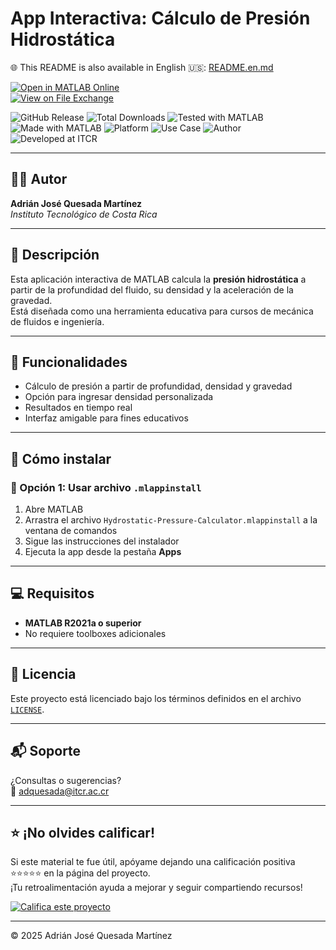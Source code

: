 # App Interactiva: Cálculo de Presión Hidrostática

🌐 This README is also available in English 🇺🇸: [README.en.md](README.en.md) 

[![Open in MATLAB Online](https://www.mathworks.com/images/responsive/global/open-in-matlab-online.svg)](https://matlab.mathworks.com/open/github/v1?repo=adriancrc/Hydrostatic-Pressure-Calculator)  
[![View on File Exchange](https://www.mathworks.com/matlabcentral/images/matlab-file-exchange.svg)](https://la.mathworks.com/matlabcentral/fileexchange/)

![GitHub Release](https://img.shields.io/github/v/release/adriancrc/Hydrostatic-Pressure-Calculator)
![Total Downloads](https://img.shields.io/github/downloads/adriancrc/Hydrostatic-Pressure-Calculator/total)
![Tested with MATLAB](https://img.shields.io/endpoint?url=https%3A%2F%2Fraw.githubusercontent.com%2Fadriancrc%2FHydrostatic-Pressure-Calculator%2Fmain%2Freport%2Fbadge%2Ftested_with.json)
![Made with MATLAB](https://img.shields.io/badge/Made%20with-MATLAB-blue)
![Platform](https://img.shields.io/badge/Platform-Windows%20%7C%20macOS%20%7C%20Linux-lightgrey)
![Use Case](https://img.shields.io/badge/Use-Educational-success)
![Author](https://img.shields.io/badge/Author-Adrián%20Quesada%20Martínez-blueviolet)
![Developed at ITCR](https://img.shields.io/badge/Developed%20at-ITCR-blue)

---

## 👨‍💻 Autor 
**Adrián José Quesada Martínez**  
*Instituto Tecnológico de Costa Rica*

---

## 📘 Descripción

Esta aplicación interactiva de MATLAB calcula la **presión hidrostática** a partir de la profundidad del fluido, su densidad y la aceleración de la gravedad.  
Está diseñada como una herramienta educativa para cursos de mecánica de fluidos e ingeniería.

---

## 🧠 Funcionalidades

- Cálculo de presión a partir de profundidad, densidad y gravedad
- Opción para ingresar densidad personalizada
- Resultados en tiempo real
- Interfaz amigable para fines educativos

---

## 🚀 Cómo instalar

### 🔹 Opción 1: Usar archivo `.mlappinstall`

1. Abre MATLAB  
2. Arrastra el archivo `Hydrostatic-Pressure-Calculator.mlappinstall` a la ventana de comandos  
3. Sigue las instrucciones del instalador  
4. Ejecuta la app desde la pestaña **Apps**

---

## 💻 Requisitos

- **MATLAB R2021a o superior**  
- No requiere toolboxes adicionales

---

## 📄 Licencia

Este proyecto está licenciado bajo los términos definidos en el archivo [`LICENSE`](LICENSE).

---

## 📬 Soporte

¿Consultas o sugerencias?  
📧 [adquesada@itcr.ac.cr](mailto:adquesada@itcr.ac.cr)

---

## ⭐ ¡No olvides calificar!

Si este material te fue útil, apóyame dejando una calificación positiva ⭐⭐⭐⭐⭐ en la página del proyecto.  
¡Tu retroalimentación ayuda a mejorar y seguir compartiendo recursos!

[![Califica este proyecto](https://img.shields.io/badge/★★★★★-Califica%20en%20File%20Exchange-blueviolet?style=for-the-badge)](https://la.mathworks.com/matlabcentral/fileexchange/181748-hydrostatic-pressure-calculator)

---


© 2025 Adrián José Quesada Martínez
